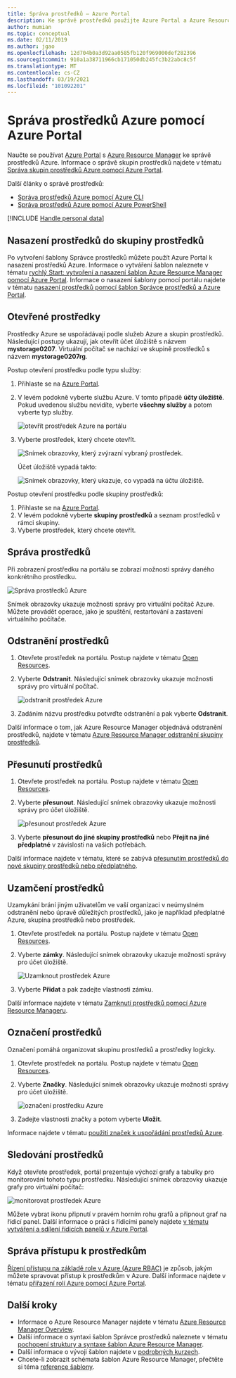 ```yaml
---
title: Správa prostředků – Azure Portal
description: Ke správě prostředků použijte Azure Portal a Azure Resource Manager. Ukazuje, jak nasadit a odstranit prostředky.
author: mumian
ms.topic: conceptual
ms.date: 02/11/2019
ms.author: jgao
ms.openlocfilehash: 12d704b0a3d92aa0585fb120f969000def282396
ms.sourcegitcommit: 910a1a38711966cb171050db245fc3b22abc8c5f
ms.translationtype: MT
ms.contentlocale: cs-CZ
ms.lasthandoff: 03/19/2021
ms.locfileid: "101092201"
---
```

# <a name="manage-azure-resources-by-using-the-azure-portal"></a>Správa prostředků Azure pomocí Azure Portal

Naučte se používat [Azure Portal](https://portal.azure.com) s [Azure Resource Manager](overview.md) ke správě prostředků Azure. Informace o správě skupin prostředků najdete v tématu [Správa skupin prostředků Azure pomocí Azure Portal](manage-resource-groups-portal.md).

Další články o správě prostředků:

- [Správa prostředků Azure pomocí Azure CLI](manage-resources-cli.md)
- [Správa prostředků Azure pomocí Azure PowerShell](manage-resources-powershell.md)

[!INCLUDE [Handle personal data](../../../includes/gdpr-intro-sentence.md)]

## <a name="deploy-resources-to-a-resource-group"></a>Nasazení prostředků do skupiny prostředků

Po vytvoření šablony Správce prostředků můžete použít Azure Portal k nasazení prostředků Azure. Informace o vytváření šablon naleznete v tématu [rychlý Start: vytvoření a nasazení šablon Azure Resource Manager pomocí Azure Portal](../templates/quickstart-create-templates-use-the-portal.md). Informace o nasazení šablony pomocí portálu najdete v tématu [nasazení prostředků pomocí šablon Správce prostředků a Azure Portal](../templates/deploy-portal.md).

## <a name="open-resources"></a>Otevřené prostředky

Prostředky Azure se uspořádávají podle služeb Azure a skupin prostředků. Následující postupy ukazují, jak otevřít účet úložiště s názvem **mystorage0207**. Virtuální počítač se nachází ve skupině prostředků s názvem **mystorage0207rg**.

Postup otevření prostředku podle typu služby:

1. Přihlaste se na [Azure Portal](https://portal.azure.com).
2. V levém podokně vyberte službu Azure. V tomto případě **účty úložiště**.  Pokud uvedenou službu nevidíte, vyberte **všechny služby** a potom vyberte typ služby.

    ![otevřít prostředek Azure na portálu](./media/manage-resources-portal/manage-azure-resources-portal-open-service.png)

3. Vyberte prostředek, který chcete otevřít.

    ![Snímek obrazovky, který zvýrazní vybraný prostředek.](./media/manage-resources-portal/manage-azure-resources-portal-open-resource.png)

    Účet úložiště vypadá takto:

    ![Snímek obrazovky, který ukazuje, co vypadá na účtu úložiště.](./media/manage-resources-portal/manage-azure-resources-portal-open-resource-storage.png)

Postup otevření prostředku podle skupiny prostředků:

1. Přihlaste se na [Azure Portal](https://portal.azure.com).
2. V levém podokně vyberte **skupiny prostředků** a seznam prostředků v rámci skupiny.
3. Vyberte prostředek, který chcete otevřít. 

## <a name="manage-resources"></a>Správa prostředků

Při zobrazení prostředku na portálu se zobrazí možnosti správy daného konkrétního prostředku.

![Správa prostředků Azure](./media/manage-resources-portal/manage-azure-resources-portal-manage-resource.png)

Snímek obrazovky ukazuje možnosti správy pro virtuální počítač Azure. Můžete provádět operace, jako je spuštění, restartování a zastavení virtuálního počítače.

## <a name="delete-resources"></a>Odstranění prostředků

1. Otevřete prostředek na portálu. Postup najdete v tématu [Open Resources](#open-resources).
2. Vyberte **Odstranit**. Následující snímek obrazovky ukazuje možnosti správy pro virtuální počítač.

    ![odstranit prostředek Azure](./media/manage-resources-portal/manage-azure-resources-portal-delete-resource.png)
3. Zadáním názvu prostředku potvrďte odstranění a pak vyberte **Odstranit**.

Další informace o tom, jak Azure Resource Manager objednává odstranění prostředků, najdete v tématu [Azure Resource Manager odstranění skupiny prostředků](delete-resource-group.md).

## <a name="move-resources"></a>Přesunutí prostředků

1. Otevřete prostředek na portálu. Postup najdete v tématu [Open Resources](#open-resources).
2. Vyberte **přesunout**. Následující snímek obrazovky ukazuje možnosti správy pro účet úložiště.

    ![přesunout prostředek Azure](./media/manage-resources-portal/manage-azure-resources-portal-move-resource.png)
3. Vyberte **přesunout do jiné skupiny prostředků** nebo **Přejít na jiné předplatné** v závislosti na vašich potřebách.

Další informace najdete v tématu, které se zabývá [přesunutím prostředků do nové skupiny prostředků nebo předplatného](move-resource-group-and-subscription.md).

## <a name="lock-resources"></a>Uzamčení prostředků

Uzamykání brání jiným uživatelům ve vaší organizaci v neúmyslném odstranění nebo úpravě důležitých prostředků, jako je například předplatné Azure, skupina prostředků nebo prostředek. 

1. Otevřete prostředek na portálu. Postup najdete v tématu [Open Resources](#open-resources).
2. Vyberte **zámky**. Následující snímek obrazovky ukazuje možnosti správy pro účet úložiště.

    ![Uzamknout prostředek Azure](./media/manage-resources-portal/manage-azure-resources-portal-lock-resource.png)
3. Vyberte **Přidat** a pak zadejte vlastnosti zámku.

Další informace najdete v tématu [Zamknutí prostředků pomocí Azure Resource Manageru](lock-resources.md).

## <a name="tag-resources"></a>Označení prostředků

Označení pomáhá organizovat skupinu prostředků a prostředky logicky. 

1. Otevřete prostředek na portálu. Postup najdete v tématu [Open Resources](#open-resources).
2. Vyberte **Značky**. Následující snímek obrazovky ukazuje možnosti správy pro účet úložiště.

    ![označení prostředku Azure](./media/manage-resources-portal/manage-azure-resources-portal-tag-resource.png)
3. Zadejte vlastnosti značky a potom vyberte **Uložit**.

Informace najdete v tématu [použití značek k uspořádání prostředků Azure](tag-resources.md#portal).

## <a name="monitor-resources"></a>Sledování prostředků

Když otevřete prostředek, portál prezentuje výchozí grafy a tabulky pro monitorování tohoto typu prostředku. Následující snímek obrazovky ukazuje grafy pro virtuální počítač:

![monitorovat prostředek Azure](./media/manage-resources-portal/manage-azure-resources-portal-monitor-resource.png)

Můžete vybrat ikonu připnutí v pravém horním rohu grafů a připnout graf na řídicí panel. Další informace o práci s řídicími panely najdete [v tématu vytváření a sdílení řídicích panelů v Azure Portal](../../azure-portal/azure-portal-dashboards.md).

## <a name="manage-access-to-resources"></a>Správa přístupu k prostředkům

[Řízení přístupu na základě role v Azure (Azure RBAC)](../../role-based-access-control/overview.md) je způsob, jakým můžete spravovat přístup k prostředkům v Azure. Další informace najdete v tématu [přiřazení rolí Azure pomocí Azure Portal](../../role-based-access-control/role-assignments-portal.md).

## <a name="next-steps"></a>Další kroky

- Informace o Azure Resource Manager najdete v tématu [Azure Resource Manager Overview](overview.md).
- Další informace o syntaxi šablon Správce prostředků naleznete v tématu [pochopení struktury a syntaxe šablon Azure Resource Manager](../templates/template-syntax.md).
- Další informace o vývoji šablon najdete v [podrobných kurzech](../index.yml).
- Chcete-li zobrazit schémata šablon Azure Resource Manager, přečtěte si téma [reference šablony](/azure/templates/).
